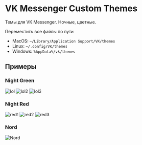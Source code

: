 # VK Messenger Custom Themes
Темы для VK Messenger. Ночные, цветные.

Переместить все файлы по пути

* MacOS: `~/Library/Application Support/VK/themes`
* Linux: `~/.config/VK/themes`
* Windows: `%AppData%/vk/themes`


## Примеры 

### Night Green

![lol](https://pp.userapi.com/c844520/v844520638/1413/2wKRZjBUkZQ.jpg)
![lol2](https://pp.userapi.com/c844520/v844520638/141d/JJVsukE2Z2o.jpg)
![lol3](https://pp.userapi.com/c844520/v844520638/1427/wCTgaPJ9NAQ.jpg)

### Night Red

![red1](https://pp.userapi.com/c844520/v844520638/1473/-C0NghKYz8s.jpg)
![red2](https://pp.userapi.com/c844520/v844520638/147d/15gDnbH0XP4.jpg)
![red3](https://pp.userapi.com/c844520/v844520638/1487/EuweqJi1R8E.jpg)

### Nord

![Nord](https://user-images.githubusercontent.com/21042150/159243861-4ce5da95-cb95-4862-a716-2b0ad81b47b7.png)
